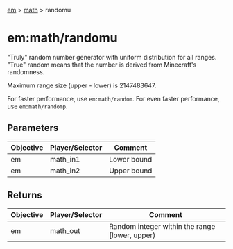 [em](../../em.md) > [math](../math.md) > randomu

# em:math/randomu

"Truly" random number generator with uniform distribution for all ranges. "True" random means that the number is derived from Minecraft's randomness.

Maximum range size (upper - lower) is 2147483647.

For faster performance, use `em:math/random`. For even faster performance, use `em:math/randomp`.

## Parameters

| Objective | Player/Selector | Comment     |
| --------- | --------------- | ----------- |
| em        | math_in1        | Lower bound |
| em        | math_in2        | Upper bound |

## Returns

| Objective | Player/Selector | Comment                                        |
| --------- | --------------- | ---------------------------------------------- |
| em        | math_out        | Random integer within the range [lower, upper) |
